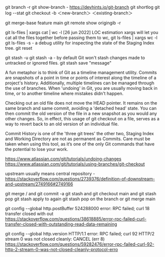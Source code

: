 git branch -r
git show-branch                 - https://devhints.io/git-branch
git shortlog
git log --stat
git checkout -b ＜new-branch＞ ＜existing-branch＞

git merge-base feature main
git remote show origingib -r

git ls-files | xargs cat | wc -l  [26 jun 2022] LOC estimation
xargs will let you cat all the files together before passing them to wc, git ls-files | xargs wc -l
git ls-files -s            - a debug utility for inspecting the state of the Staging Index tree.
git reset

git stash -u
git stash -a               - by default Git won't stash changes made to untracked or ignored files.
git stash save "message"

A fun metaphor is to think of Git as a timeline management utility. Commits are snapshots of a point in time or points of interest along the timeline of a project's history. Additionally, multiple timelines can be managed through the use of branches. When 'undoing' in Git, you are usually moving back in time, or to another timeline where mistakes didn't happen.

Checking out an old file does not move the HEAD pointer. It remains on the same branch and same commit, avoiding a 'detached head' state. You can then commit the old version of the file in a new snapshot as you would any other changes. So, in effect, this usage of git checkout on a file, serves as a way to revert back to an old version of an individual file.

Commit History is one of the 'three git trees' the other two, Staging Index and Working Directory are not as permanent as Commits. Care must be taken when using this tool, as it’s one of the only Git commands that have the potential to lose your work.

https://www.atlassian.com/git/tutorials/undoing-changes
https://www.atlassian.com/git/tutorials/using-branches/git-checkout


upstream usually means central repository - https://stackoverflow.com/questions/2739376/definition-of-downstream-and-upstream/2749166#2749166

git merge <branch>/<file> and git commit -a 
git stash and git checkout main and git stash pop
git stash apply to again git stash pop on the branch or git merge main

git config --global http.postBuffer 524288000  error: RPC failed; curl 18 transfer closed with out
https://stackoverflow.com/questions/38618885/error-rpc-failed-curl-transfer-closed-with-outstanding-read-data-remaining

git config --global http.version HTTP/1.1      error: RPC failed; curl 92 HTTP/2 stream 0 was not closed cleanly: CANCEL (err 8)
https://stackoverflow.com/questions/59282476/error-rpc-failed-curl-92-http-2-stream-0-was-not-closed-cleanly-protocol-erro
